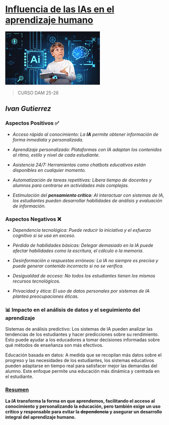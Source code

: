 # <Ins>Influencia de las IAs en el aprendizaje humano

![ia2.jpg](img/ia2.jpg)

> CURSO DAM 25-26

## *Ivan Gutierrez*

### Aspectos Positivos ✅

* *Acceso rápido al conocimiento:
La **IA** permite obtener información de forma inmediata y personalizada.*


* *Aprendizaje personalizado:
Plataformas con IA adaptan los contenidos al ritmo, estilo y nivel de cada estudiante.*

* *Asistencia 24/7:
Herramientas como chatbots educativos están disponibles en cualquier momento.*



* *Automatización de tareas repetitivas:
Libera tiempo de docentes y alumnos para centrarse en actividades más complejas.*

* *Estimulación del **pensamiento crítico**:
Al interactuar con sistemas de IA, los estudiantes pueden desarrollar habilidades de análisis y evaluación de información.*


### Aspectos Negativos ❌

* *Dependencia tecnológica:
Puede reducir la iniciativa y el esfuerzo cognitivo si se usa en exceso.*



* *Pérdida de habilidades básicas:
Delegar demasiado en la IA puede afectar habilidades como la escritura, el cálculo o la memoria.*



* *Desinformación o respuestas erróneas:
La IA no siempre es precisa y puede generar contenido incorrecto si no se verifica.*



* *Desigualdad de acceso:
No todos los estudiantes tienen los mismos recursos tecnológicos.*



* *Privacidad y ética:
El uso de datos personales por sistemas de IA plantea preocupaciones éticas.*

### 📊 Impacto en el análisis de datos y el seguimiento del aprendizaje

Sistemas de análisis predictivo:
Los sistemas de IA pueden analizar las tendencias de los 
estudiantes y hacer predicciones sobre su rendimiento.
Esto puede ayudar a los educadores a tomar decisiones informadas
sobre qué métodos de enseñanza son más efectivos.

Educación basada en datos:
A medida que se recopilan más datos sobre el progreso y las necesidades de los estudiantes,
los sistemas educativos pueden adaptarse en tiempo real para satisfacer mejor las demandas del alumno. Este enfoque permite una educación más dinámica y centrada en el estudiante.

### <ins>Resumen

**La *IA* transforma la forma en que aprendemos, facilitando el acceso al conocimiento y personalizando la educación,
pero también exige un uso crítico y responsable para evitar la ~~dependencia~~ y asegurar un desarrollo integral del aprendizaje humano.**



